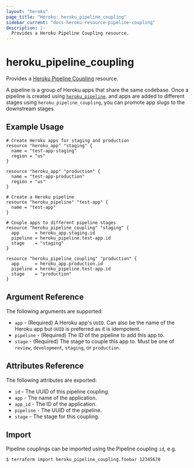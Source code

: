 ```yaml
---
layout: "heroku"
page_title: "Heroku: heroku_pipeline_coupling"
sidebar_current: "docs-heroku-resource-pipeline-coupling"
description: |-
  Provides a Heroku Pipeline Coupling resource.
---
```


# heroku\_pipeline\_coupling

Provides a [Heroku Pipeline Coupling](https://devcenter.heroku.com/articles/pipelines)
resource.

A pipeline is a group of Heroku apps that share the same codebase. Once a
pipeline is created using [`heroku_pipeline`](./pipeline.html), and apps are added
to different stages using `heroku_pipeline_coupling`, you can promote app slugs
to the downstream stages.

## Example Usage

```hcl-terraform
# Create Heroku apps for staging and production
resource "heroku_app" "staging" {
  name = "test-app-staging"
  region = "us"
}

resource "heroku_app" "production" {
  name = "test-app-production"
  region = "us"
}

# Create a Heroku pipeline
resource "heroku_pipeline" "test-app" {
  name = "test-app"
}

# Couple apps to different pipeline stages
resource "heroku_pipeline_coupling" "staging" {
  app      = heroku_app.staging.id
  pipeline = heroku_pipeline.test-app.id
  stage    = "staging"
}

resource "heroku_pipeline_coupling" "production" {
  app      = heroku_app.production.id
  pipeline = heroku_pipeline.test-app.id
  stage    = "production"
}
```

## Argument Reference

The following arguments are supported:

* `app` - (Required) A Heroku app's `UUID`. Can also be the name of the Heroku app but `UUID` is preferred as it is idempotent.
* `pipeline` - (Required) The ID of the pipeline to add this app to.
* `stage` - (Required) The stage to couple this app to. Must be one of
`review`, `development`, `staging`, or `production`.

## Attributes Reference

The following attributes are exported:

* `id` - The UUID of this pipeline coupling.
* `app` - The name of the application.
* `app_id` - The ID of the application.
* `pipeline` - The UUID of the pipeline.
* `stage` - The stage for this coupling.

## Import

Pipeline couplings can be imported using the Pipeline coupling `id`, e.g.

```
$ terraform import heroku_pipeline_coupling.foobar 12345678
```